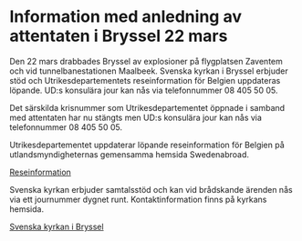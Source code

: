 # Information med anledning av attentaten i Bryssel 22 mars

Den 22 mars drabbades Bryssel av explosioner på flygplatsen Zaventem och vid tunnelbanestationen Maalbeek. Svenska kyrkan i Bryssel erbjuder stöd och Utrikesdepartementets reseinformation för Belgien uppdateras löpande. UD:s konsulära jour kan nås via telefonnummer 08 405 50 05.

Det särskilda krisnummer som Utrikesdepartementet öppnade i samband med attentaten har nu stängts men UD:s konsulära jour kan nås via telefonnummer 08 405 50 05.

Utrikesdepartementet uppdaterar löpande reseinformation för Belgien på utlandsmyndigheternas gemensamma hemsida Swedenabroad.

[Reseinformation](http://www.swedenabroad.com/sv-SE/Ambassader/Bryssel/Reseinformation/Reseinformation-Belgien-sys/ "Svenska kyrkan i Bryssel")

Svenska kyrkan erbjuder samtalsstöd och kan vid brådskande ärenden nås via ett journummer dygnet runt. Kontaktinformation finns på kyrkans hemsida.

[Svenska kyrkan i Bryssel](https://www.svenskakyrkan.se/bryssel "Svenska kyrkan i Bryssel")
